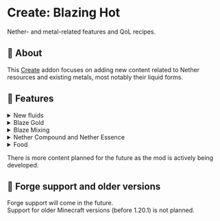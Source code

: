 # Create: Blazing Hot

Nether- and metal-related features and QoL recipes.

## 📝 About

This [Create](https://modrinth.com/mod/create-fabric) addon focuses on adding new content related to Nether resources
and existing metals, most notably their liquid forms.

## 🔧 Features

<details>
    <summary>New fluids</summary>
    <p>Create: Blazing Hot adds molten variants of metals to the game. Currently, only Iron, Gold and Blaze Gold have their liquid forms, but more will be added in the future.</p>
    <p>Blocks, ingots, sheets and nuggets can be slowly melted in superheated Mixing or in superheated Blaze Mixing</p>
    <p>There are new <b>filling recipes</b> using Molten Gold for <b>Golden Carrots, Glistering Melons and Golden Apples.</b></p>
    <p>Molten Blaze Gold generates <b>Netherrack</b> when touching lava.</p>
    <p>There is also a new Lava variant: <B>Nether Lava</B>. It behaves exactly like Lava in the Nether, granting the possibility of creating faster Cobblestone generators!</p>

</details>

<details>
    <summary>Blaze Gold</summary>
    <p>This new alloy is the main part of the mod. It is obtained by mixing <b>Molten Gold</b> and a new ingredient - <b>Nether Essence</b>. Blaze Gold is used in various recipes:</p>
    <ul>
        <li>Crushing Blaze Gold Rods has a chance of dropping <b>Blaze Powder</b>, allowing for easy automation of it.</li>
        <li>Blaze Gold Rods are also used in the crafting of <b>Modern Lamps</b> - a new block to light up your builds, and <b>Blaze Arrows</b> - a new type of arrow that deals extra damage when shot in The Nether dimension!</li>
        <li>Either Blaze Gold Nuggets or Molten Blaze Gold can be used to craft <b>Blaze Carrots</b>, which stop the player from burning on being eaten.</li>
        <li>Molten Blaze Gold can be used to craft <b>new variants of Apples</b>, that give longer Fire Resistance effect and Strength.</li>
    </ul>
</details>

<details>
    <summary>Blaze Mixing</summary>
    <p>Using Blaze Gold, you can upgrade Copper Casings to <b>Blaze Casings</b>. They can be later used to craft a new machine - the <b>Blaze Mixer</b>:</p>
    <ul>
        <li>When there is no fuel inside, the Blaze Mixer behaves exactly like the Mechanical Mixer.</li>
        <li>If the mixer is fueled (by default, the fuel can be either Lava or Nether Lava) it works <b>twice as fast</b> as the Mechanical Mixer, and melting metals is five times faster.</li>
        <li>There are also some recipes <b>exclusive to Blaze Mixer</b>, such as the Nether Lava recipe or more efficient Molten Blaze Gold and melting recipes.</li>
    </ul>
    <p><i>Currently, there is no support for Roughly Enough Items (REI). Use EMI or JEI if you want to view the recipes.</i></p>
</details>

<details>
    <summary>Nether Compound and Nether Essence</summary>
    <p><b>Nether Compound</b> can be obtained by mixing some Overworld and Nether materials together. It can be haunted into the <b>Nether Essence</b>. Currently, it's only used in the Blaze Gold recipe, but there is more content planned for these items.</p>
</details>

<details>
    <summary>Food</summary>
    <p>This mod adds <b>new Apple and Carrot variants</b>. The metal variants are crafted from Ingots and Nuggets respectively, or by <b>filling with Molten Metals</b>. Each metal has its own stats and effects.<br>Metal Apples can be later upgraded into their <b>Stellar</b> forms by deploying a <b>Nether Star</b> on them.<br>In Sequenced Assembly, Stellar Apples can be turned into their <b>Enchanted</b> forms. </p> 
    <p>Currently, you can make Carrots and Apples out of:</p>
    <ul>
        <li><b>Gold</b> (like in Vanilla, but with the addition of the Stellar variant)</li>
        <li><b>Blaze Gold</b> (focused on Damage and Fire Resistance)</li>
        <li><b>Iron</b> (focused on Defence)</li>
    </ul>
    <ul>
        <li>There is more food planned in the future for other metals.</li>
    </ul>
</details>

There is more content planned for the future as the mod is actively being developed.

## 🔨 Forge support and older versions

Forge support will come in the future.<br>
Support for older Minecraft versions (before 1.20.1) is not planned.
